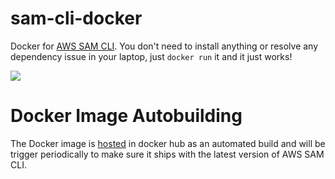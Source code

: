 # sam-cli-docker
Docker for [AWS SAM CLI](https://github.com/awslabs/aws-sam-cli). You don't need to install anything or resolve any dependency issue in your laptop, just `docker run` it and it just works!

![](https://pbs.twimg.com/media/DpHzJYuWkAYsiOh.jpg:large)


# Docker Image Autobuilding

The Docker image is [hosted](https://hub.docker.com/r/pahud/aws-sam-cli/) in docker hub as an automated build and will be trigger periodically to make sure it ships with the latest version of AWS SAM CLI.
